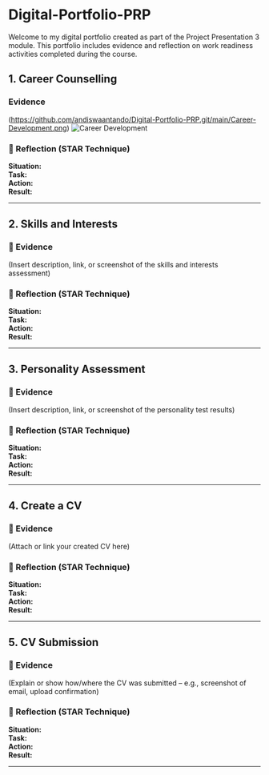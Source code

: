 # Digital-Portfolio-PRP
Welcome to my digital portfolio created as part of the Project Presentation 3 module. This portfolio includes evidence and reflection on work readiness activities completed during the course.

## 1. Career Counselling

### Evidence
(https://github.com/andiswaantando/Digital-Portfolio-PRP.git/main/Career-Development.png)
![Career Development](https://github.com/user-attachments/assets/7e09175a-fab3-40a4-88c8-e8f406fb5abc)



### 💭 Reflection (STAR Technique)
**Situation:**  
**Task:**  
**Action:**  
**Result:**  

---

## 2. Skills and Interests

### 📄 Evidence
(Insert description, link, or screenshot of the skills and interests assessment)

### 💭 Reflection (STAR Technique)
**Situation:**  
**Task:**  
**Action:**  
**Result:**  

---

## 3. Personality Assessment

### 📄 Evidence
(Insert description, link, or screenshot of the personality test results)

### 💭 Reflection (STAR Technique)
**Situation:**  
**Task:**  
**Action:**  
**Result:**  

---

## 4. Create a CV

### 📄 Evidence
(Attach or link your created CV here)

### 💭 Reflection (STAR Technique)
**Situation:**  
**Task:**  
**Action:**  
**Result:**  

---

## 5. CV Submission

### 📄 Evidence
(Explain or show how/where the CV was submitted – e.g., screenshot of email, upload confirmation)

### 💭 Reflection (STAR Technique)
**Situation:**  
**Task:**  
**Action:**  
**Result:**  

---
